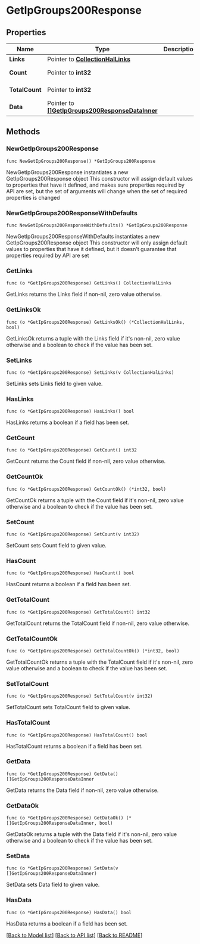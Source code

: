 # GetIpGroups200Response

## Properties

Name | Type | Description | Notes
------------ | ------------- | ------------- | -------------
**Links** | Pointer to [**CollectionHalLinks**](CollectionHalLinks.md) |  | [optional] 
**Count** | Pointer to **int32** |  | [optional] [readonly] 
**TotalCount** | Pointer to **int32** |  | [optional] [readonly] 
**Data** | Pointer to [**[]GetIpGroups200ResponseDataInner**](GetIpGroups200ResponseDataInner.md) |  | [optional] [readonly] 

## Methods

### NewGetIpGroups200Response

`func NewGetIpGroups200Response() *GetIpGroups200Response`

NewGetIpGroups200Response instantiates a new GetIpGroups200Response object
This constructor will assign default values to properties that have it defined,
and makes sure properties required by API are set, but the set of arguments
will change when the set of required properties is changed

### NewGetIpGroups200ResponseWithDefaults

`func NewGetIpGroups200ResponseWithDefaults() *GetIpGroups200Response`

NewGetIpGroups200ResponseWithDefaults instantiates a new GetIpGroups200Response object
This constructor will only assign default values to properties that have it defined,
but it doesn't guarantee that properties required by API are set

### GetLinks

`func (o *GetIpGroups200Response) GetLinks() CollectionHalLinks`

GetLinks returns the Links field if non-nil, zero value otherwise.

### GetLinksOk

`func (o *GetIpGroups200Response) GetLinksOk() (*CollectionHalLinks, bool)`

GetLinksOk returns a tuple with the Links field if it's non-nil, zero value otherwise
and a boolean to check if the value has been set.

### SetLinks

`func (o *GetIpGroups200Response) SetLinks(v CollectionHalLinks)`

SetLinks sets Links field to given value.

### HasLinks

`func (o *GetIpGroups200Response) HasLinks() bool`

HasLinks returns a boolean if a field has been set.

### GetCount

`func (o *GetIpGroups200Response) GetCount() int32`

GetCount returns the Count field if non-nil, zero value otherwise.

### GetCountOk

`func (o *GetIpGroups200Response) GetCountOk() (*int32, bool)`

GetCountOk returns a tuple with the Count field if it's non-nil, zero value otherwise
and a boolean to check if the value has been set.

### SetCount

`func (o *GetIpGroups200Response) SetCount(v int32)`

SetCount sets Count field to given value.

### HasCount

`func (o *GetIpGroups200Response) HasCount() bool`

HasCount returns a boolean if a field has been set.

### GetTotalCount

`func (o *GetIpGroups200Response) GetTotalCount() int32`

GetTotalCount returns the TotalCount field if non-nil, zero value otherwise.

### GetTotalCountOk

`func (o *GetIpGroups200Response) GetTotalCountOk() (*int32, bool)`

GetTotalCountOk returns a tuple with the TotalCount field if it's non-nil, zero value otherwise
and a boolean to check if the value has been set.

### SetTotalCount

`func (o *GetIpGroups200Response) SetTotalCount(v int32)`

SetTotalCount sets TotalCount field to given value.

### HasTotalCount

`func (o *GetIpGroups200Response) HasTotalCount() bool`

HasTotalCount returns a boolean if a field has been set.

### GetData

`func (o *GetIpGroups200Response) GetData() []GetIpGroups200ResponseDataInner`

GetData returns the Data field if non-nil, zero value otherwise.

### GetDataOk

`func (o *GetIpGroups200Response) GetDataOk() (*[]GetIpGroups200ResponseDataInner, bool)`

GetDataOk returns a tuple with the Data field if it's non-nil, zero value otherwise
and a boolean to check if the value has been set.

### SetData

`func (o *GetIpGroups200Response) SetData(v []GetIpGroups200ResponseDataInner)`

SetData sets Data field to given value.

### HasData

`func (o *GetIpGroups200Response) HasData() bool`

HasData returns a boolean if a field has been set.


[[Back to Model list]](../README.md#documentation-for-models) [[Back to API list]](../README.md#documentation-for-api-endpoints) [[Back to README]](../README.md)


